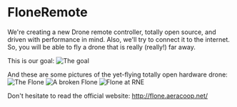 # FloneRemote
We're creating a new Drone remote controller, totally open source, and driven with performance in mind. Also, we'll try to connect it to the internet. So, you will be able to fly a drone that is really (really!) far away.

This is our goal:
![The goal](https://github.com/aeracoop/FloneRemote/blob/master/balsamiq/Mockup.png)

And these are some pictures of the yet-flying totally open hardware drone:
![The Flone](http://fewlaps.com/xtra/flone/flone-projecting.jpg)
![A broken Flone](http://fewlaps.com/xtra/flone/flone-broken.jpg)
![Flone at RNE](http://fewlaps.com/xtra/flone/flone-at-RNE.jpg)

Don't hesitate to read the official website: http://flone.aeracoop.net/

